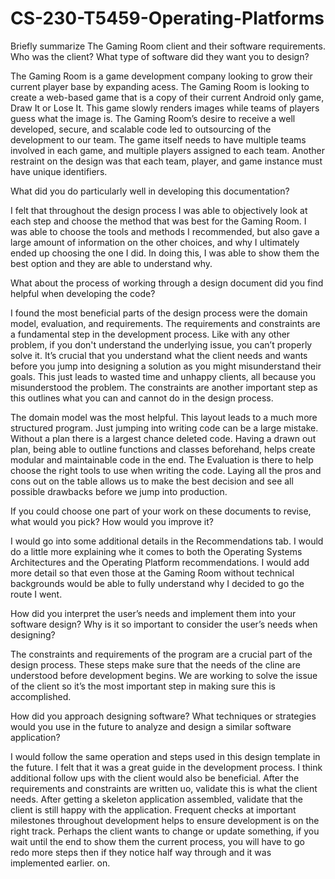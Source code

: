 # CS-230-T5459-Operating-Platforms

Briefly summarize The Gaming Room client and their software requirements. Who was the client? What type of software did they want you to design?

The Gaming Room is a game development company looking to grow their current
player base by expanding acess. The Gaming Room is looking to create a web-based game that is a copy of their current Android only game, Draw It or Lose It. This game slowly renders images while teams of players guess what the image is. The Gaming Room’s desire to receive a well developed, secure, and scalable code led to outsourcing of the development to our team. The game itself needs to have multiple teams involved in each game, and multiple players assigned to each team. Another restraint on the design was that each team, player, and game instance must have unique identifiers.

What did you do particularly well in developing this documentation?

I felt that throughout the design process I was able to objectively look at each step and choose the method that was best for the Gaming Room. I was able to choose the tools and methods I recommended, but also gave a large amount of information on the other choices, and why I ultimately ended up choosing the one I did. In doing this, I was able to show them the best option and they are able to understand why. 

What about the process of working through a design document did you find helpful when developing the code?

I found the most beneficial parts of the design process were the domain model, evaluation, and requirements. The requirements and constraints are a fundamental step in the development process. Like with any other problem, if you don't understand the underlying issue, you can’t properly solve it. It’s crucial that you understand what the client needs and wants before you jump into designing a solution as you might misunderstand their goals. This just leads to wasted time and unhappy clients, all because you misunderstood the problem. The constraints are another important step as this outlines what you can and cannot do in the design process. 

The domain model was the most helpful. This layout leads to a much more structured program. Just jumping into writing code can be a large mistake. Without a plan there is a largest chance deleted code. Having a drawn out plan, being able to outline functions and classes beforehand, helps create modular and maintainable code in the end. The Evaluation is there to help choose the right tools to use when writing the code. Laying all the pros and cons out on the table allows us to make the best decision and see all possible drawbacks before we jump into production.

If you could choose one part of your work on these documents to revise, what would you pick? How would you improve it?

I would go into some additional details in the Recommendations tab. I would do a little more explaining whe it comes to both the Operating Systems Architectures and the Operating Platform recommendations. I would add more detail so that even those at the Gaming Room without technical backgrounds would be able to fully understand why I decided to go the route I went. 

How did you interpret the user’s needs and implement them into your software design? Why is it so important to consider the user’s needs when designing?

The constraints and requirements of the program are a crucial part of the design process. These steps make sure that the needs of the cline are understood before development begins. We are working to solve the issue of the client so it’s the most important step in making sure this is accomplished.

How did you approach designing software? What techniques or strategies would you use in the future to analyze and design a similar software application?

I would follow the same operation and steps used in this design template in the future. I felt that it was a great guide in the development process. I think additional follow ups with the client would also be beneficial. After the requirements and constraints are written uo, validate this is what the client needs. After getting a skeleton application assembled, validate that the client is still happy with the application. Frequent checks at important milestones throughout development helps to  ensure development is on the right track. Perhaps the client wants to change or update something, if you wait until the end to show them the current process, you will have to go redo more steps then if they notice half way through and it was implemented earlier. on. 



